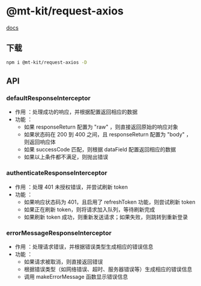# @mt-kit/request-axios

[docs](https://axios-http.com/zh/)

## 下载

```bash
npm i @mt-kit/request-axios -D
```

## API

### defaultResponseInterceptor

- 作用 ：处理成功的响应，并根据配置返回相应的数据
- 功能 ：
  + 如果 responseReturn 配置为 "raw" ，则直接返回原始的响应对象
  + 如果状态码在 200 到 400 之间，且 responseReturn 配置为 "body" ，则返回响应体
  + 如果 successCode 匹配，则根据 dataField 配置返回相应的数据
  + 如果以上条件都不满足，则抛出错误

### authenticateResponseInterceptor

- 作用 ：处理 401 未授权错误，并尝试刷新 token
- 功能 ：
  + 如果响应状态码为 401，且启用了 refreshToken 功能，则尝试刷新 token
  + 如果正在刷新 token，则将请求加入队列，等待刷新完成
  + 如果刷新 token 成功，则重新发送请求；如果失败，则跳转到重新登录

### errorMessageResponseInterceptor

- 作用 ：处理请求错误，并根据错误类型生成相应的错误信息
- 功能 ：
  + 如果请求被取消，则直接返回错误
  + 根据错误类型（如网络错误、超时、服务器错误等）生成相应的错误信息
  + 调用 makeErrorMessage 函数显示错误信息

